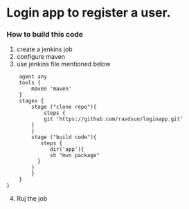 # Login app to register a user.
### How to build this code
1. create a jenkins job
2. configure maven
3. use jenkins file mentioned below 
``` pipeline {  
    agent any  
    tools {  
        maven 'maven'  
    }  
    stages {  
        stage ("clone repo"){  
            steps {  
            git 'https://github.com/ravdsun/loginapp.git'  
        }  
        }  
        stage ("build code"){  
           steps {  
              dir('app'){  
              sh "mvn package"  
          }  
        }      
        }  
    }  
}  
```

4. Ruj the job
